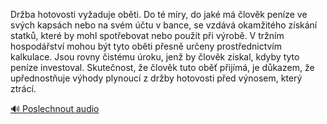 
Držba hotovosti vyžaduje oběti. Do té míry, do jaké má člověk peníze ve svých kapsách nebo na svém účtu v bance, se vzdává okamžitého získání statků, které by mohl spotřebovat nebo použít při výrobě. V tržním hospodářství mohou být tyto oběti přesně určeny prostřednictvím kalkulace. Jsou rovny čistému úroku, jenž by člověk získal, kdyby tyto peníze investoval. Skutečnost, že člověk tuto oběť přijímá, je důkazem, že upřednostňuje výhody plynoucí z držby hotovosti před výnosem, který ztrácí.

[🔊 Poslechnout audio](/data/7-paragraphs/audio/chapter_79/para_006-Drba-hotovosti-vyaduje-obti-Do-t-mry-do-jak.mp3)
